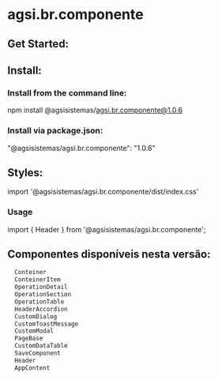 # agsi.br.componente


## Get Started:

## Install:
### Install from the command line:
npm install @agsisistemas/agsi.br.componente@1.0.6

### Install via package.json:
"@agsisistemas/agsi.br.componente": "1.0.6"

## Styles:
import '@agsisistemas/agsi.br.componente/dist/index.css'

### Usage
import { Header } from '@agsisistemas/agsi.br.componente';

## Componentes disponíveis nesta versão:


```python
  Conteiner
  ConteinerItem
  OperationDetail
  OperationSection
  OperationTable   
  HeaderAccordion
  CustomDialog
  CustomToastMessage
  CustomModal
  PageBase
  CustomDataTable
  SaveComponent
  Header
  AppContent
  ```
 
